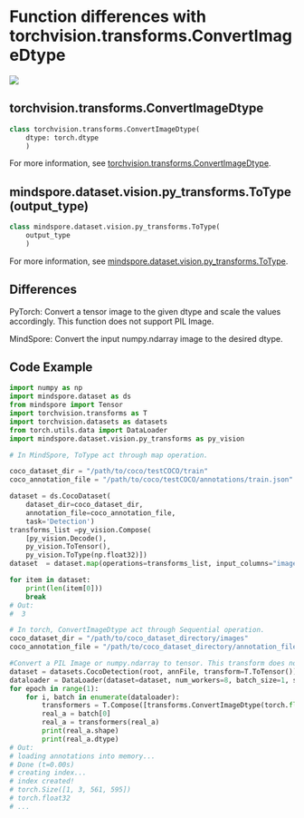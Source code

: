 ﻿# Function differences with torchvision.transforms.ConvertImageDtype

<a href="https://gitee.com/mindspore/docs/blob/r1.7/docs/mindspore/source_en/note/api_mapping/pytorch_diff/ToType.md" target="_blank"><img src="https://mindspore-website.obs.cn-north-4.myhuaweicloud.com/website-images/master/resource/_static/logo_source_en.png"></a>

## torchvision.transforms.ConvertImageDtype

```python
class torchvision.transforms.ConvertImageDtype(
    dtype: torch.dtype
    )
```

For more information, see [torchvision.transforms.ConvertImageDtype](https://pytorch.org/vision/0.10/transforms.html#torchvision.transforms.ConvertImageDtype).

## mindspore.dataset.vision.py_transforms.ToType(output_type)

```python
class mindspore.dataset.vision.py_transforms.ToType(
    output_type
    )
```

For more information, see [mindspore.dataset.vision.py_transforms.ToType](https://mindspore.cn/docs/en/r1.7/api_python/dataset_vision/mindspore.dataset.vision.py_transforms.ToType.html#mindspore.dataset.vision.py_transforms.ToType).

## Differences

PyTorch: Convert a tensor image to the given dtype and scale the values accordingly. This function does not support PIL Image.

MindSpore: Convert the input numpy.ndarray image to the desired dtype.

## Code Example

```python
import numpy as np
import mindspore.dataset as ds
from mindspore import Tensor
import torchvision.transforms as T
import torchvision.datasets as datasets
from torch.utils.data import DataLoader
import mindspore.dataset.vision.py_transforms as py_vision

# In MindSpore, ToType act through map operation.

coco_dataset_dir = "/path/to/coco/testCOCO/train"
coco_annotation_file = "/path/to/coco/testCOCO/annotations/train.json"

dataset = ds.CocoDataset(
    dataset_dir=coco_dataset_dir,
    annotation_file=coco_annotation_file,
    task='Detection')
transforms_list =py_vision.Compose(
    [py_vision.Decode(),
    py_vision.ToTensor(),
    py_vision.ToType(np.float32)])
dataset  = dataset.map(operations=transforms_list, input_columns="image")

for item in dataset:
    print(len(item[0]))
    break
# Out:
#  3

# In torch, ConvertImageDtype act through Sequential operation.
coco_dataset_dir = "/path/to/coco_dataset_directory/images"
coco_annotation_file = "/path/to/coco_dataset_directory/annotation_file"

#Convert a PIL Image or numpy.ndarray to tensor. This transform does not support torchscript.
dataset = datasets.CocoDetection(root, annFile, transform=T.ToTensor())
dataloader = DataLoader(dataset=dataset, num_workers=8, batch_size=1, shuffle=True)
for epoch in range(1):
    for i, batch in enumerate(dataloader):
        transformers = T.Compose([transforms.ConvertImageDtype(torch.float)])
        real_a = batch[0]
        real_a = transformers(real_a)
        print(real_a.shape)
        print(real_a.dtype)
# Out:
# loading annotations into memory...
# Done (t=0.00s)
# creating index...
# index created!
# torch.Size([1, 3, 561, 595])
# torch.float32
# ...
```
